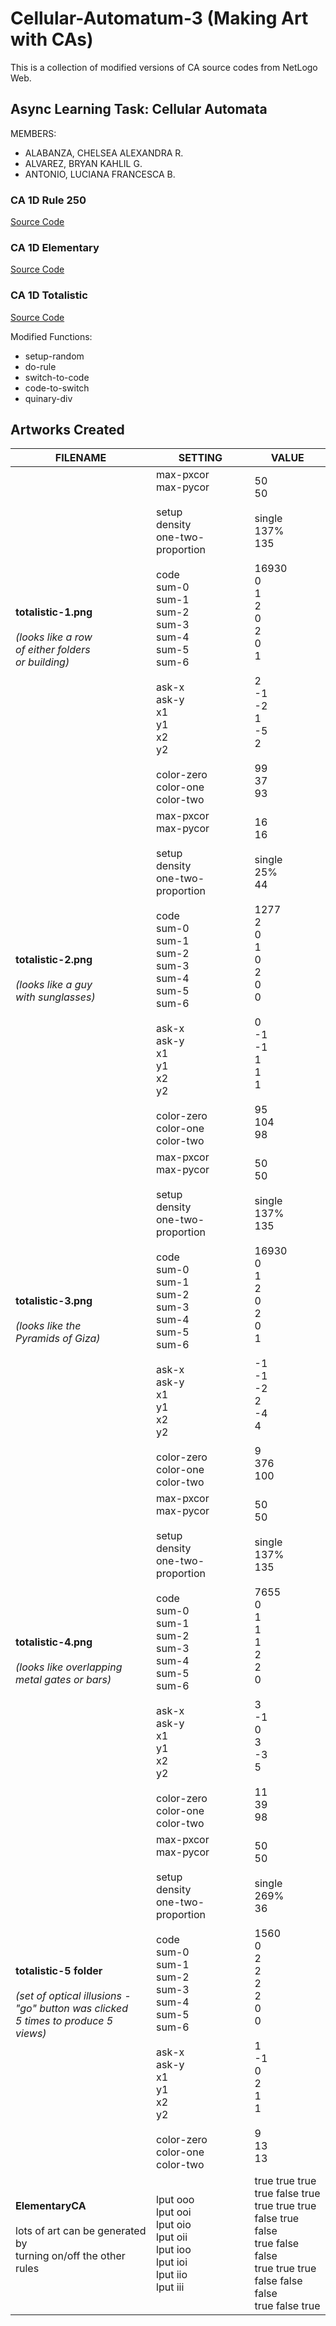 # Cellular-Automatum-3 (Making Art with CAs)

This is a collection of modified versions of CA source codes from NetLogo Web. 

## Async Learning Task: Cellular Automata

MEMBERS:
- ALABANZA, CHELSEA ALEXANDRA R.
- ALVAREZ, BRYAN KAHLIL G.
- ANTONIO, LUCIANA FRANCESCA B.

### CA 1D Rule 250
[Source Code](https://www.netlogoweb.org/launch#https://www.netlogoweb.org/assets/modelslib/Sample%20Models/Computer%20Science/Cellular%20Automata/CA%201D%20Simple%20Examples/CA%201D%20Rule%20250.nlogo)

### CA 1D Elementary
[Source Code](http://www.netlogoweb.org/launch#http://www.netlogoweb.org/assets/modelslib/Sample%20Models/Computer%20Science/Cellular%20Automata/CA%201D%20Elementary.nlogo)

### CA 1D Totalistic
[Source Code](http://www.netlogoweb.org/launch#http://www.netlogoweb.org/assets/modelslib/Sample%20Models/Computer%20Science/Cellular%20Automata/CA%201D%20Totalistic.nlogo)

Modified Functions: 
- setup-random
- do-rule
- switch-to-code
- code-to-switch
- quinary-div




## Artworks Created


| FILENAME                                                                                                            | SETTING                                                                                                                                                                                                                                   | VALUE                                                                                                                                              |
|---------------------------------------------------------------------------------------------------------------------|-------------------------------------------------------------------------------------------------------------------------------------------------------------------------------------------------------------------------------------------|----------------------------------------------------------------------------------------------------------------------------------------------------|
| **totalistic-1.png**<br><br>*(looks like a row <br>of either folders<br>or building)*                                   | max-pxcor<br>max-pycor<br><br>setup<br>density<br>one-two-proportion<br><br>code<br>sum-0<br>sum-1<br>sum-2<br>sum-3<br>sum-4<br>sum-5<br>sum-6<br><br>ask-x<br>ask-y<br>x1<br>y1<br>x2<br>y2<br><br>color-zero<br>color-one<br>color-two | 50<br>50<br><br>single<br>137%<br>135<br><br>16930<br>0<br>1<br>2<br>0<br>2<br>0<br>1<br><br>2<br>-1<br>-2<br>1<br>-5<br>2<br><br>99<br>37<br>93   |
| **totalistic-2.png**<br><br>*(looks like a guy<br>with sunglasses)*                                                     | max-pxcor<br>max-pycor<br><br>setup<br>density<br>one-two-proportion<br><br>code<br>sum-0<br>sum-1<br>sum-2<br>sum-3<br>sum-4<br>sum-5<br>sum-6<br><br>ask-x<br>ask-y<br>x1<br>y1<br>x2<br>y2<br><br>color-zero<br>color-one<br>color-two | 16<br>16<br><br>single<br>25%<br>44<br><br>1277<br>2<br>0<br>1<br>0<br>2<br>0<br>0<br><br>0<br>-1<br>-1<br>1<br>1<br>1<br><br>95<br>104<br>98      |
| **totalistic-3.png**<br><br>*(looks like the<br>Pyramids of Giza)*                                                      | max-pxcor<br>max-pycor<br><br>setup<br>density<br>one-two-proportion<br><br>code<br>sum-0<br>sum-1<br>sum-2<br>sum-3<br>sum-4<br>sum-5<br>sum-6<br><br>ask-x<br>ask-y<br>x1<br>y1<br>x2<br>y2<br><br>color-zero<br>color-one<br>color-two | 50<br>50<br><br>single<br>137%<br>135<br><br>16930<br>0<br>1<br>2<br>0<br>2<br>0<br>1<br><br>-1<br>-1<br>-2<br>2<br>-4<br>4<br><br>9<br>376<br>100 |
| **totalistic-4.png**<br><br>*(looks like overlapping<br>metal gates or bars)*                                           | max-pxcor<br>max-pycor<br><br>setup<br>density<br>one-two-proportion<br><br>code<br>sum-0<br>sum-1<br>sum-2<br>sum-3<br>sum-4<br>sum-5<br>sum-6<br><br>ask-x<br>ask-y<br>x1<br>y1<br>x2<br>y2<br><br>color-zero<br>color-one<br>color-two | 50<br>50<br><br>single<br>137%<br>135<br><br>7655<br>0<br>1<br>1<br>1<br>2<br>2<br>0<br><br>3<br>-1<br>0<br>3<br>-3<br>5<br><br>11<br>39<br>98     |
| **totalistic-5 folder**<br><br>*(set of optical illusions -<br>"go" button was clicked <br>5 times to produce 5 views)* | max-pxcor<br>max-pycor<br><br>setup<br>density<br>one-two-proportion<br><br>code<br>sum-0<br>sum-1<br>sum-2<br>sum-3<br>sum-4<br>sum-5<br>sum-6<br><br>ask-x<br>ask-y<br>x1<br>y1<br>x2<br>y2<br><br>color-zero<br>color-one<br>color-two | 50<br>50<br><br>single<br>269%<br>36<br><br>1560<br>0<br>2<br>2<br>2<br>2<br>0<br>0<br><br>1<br>-1<br>0<br>2<br>1<br>1<br><br>9<br>13<br>13        |
| **ElementaryCA**<br><br>lots of art can be generated by<br>turning on/off the other rules<br> <br> | lput ooo<br>lput ooi<br>lput oio<br>lput oii<br>lput ioo<br>lput ioi<br>lput iio<br>lput iii| true true true<br>true false true<br>true true  true<br>false true  false<br>true  false false<br>true  true true<br>false  false  false<br>true  false  true<br>

      
